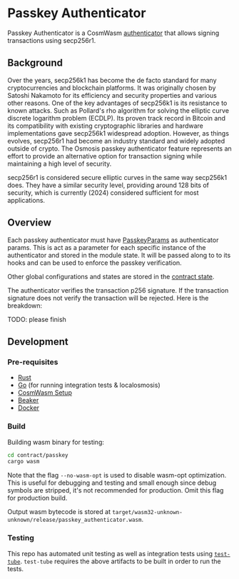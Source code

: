 # Passkey Authenticator

Passkey Authenticator is a CosmWasm [authenticator](https://github.com/osmosis-labs/osmosis/blob/main/x/smart-account/README.md) that allows signing transactions using secp256r1.

## Background 

Over the years, secp256k1 has become the de facto standard for many cryptocurrencies and blockchain platforms. It was originally chosen by Satoshi Nakamoto for its efficiency and security properties and various other reasons. One of the key advantages of secp256k1 is its resistance to known attacks. Such as Pollard's rho algorithm for solving the elliptic curve discrete logarithm problem (ECDLP). Its proven track record in Bitcoin and its compatibility with existing cryptographic libraries and hardware implementations gave secp256k1 widespread adoption. 
However, as things evolves, secp256r1 had become an industry standard and widely adopted outside of crypto. The Osmosis passkey authenticator feature represents an effort to provide an alternative option for transaction signing while maintaining a high level of security.

secp256r1 is considered secure elliptic curves in the same way secp256k1 does. They have a similar security level, providing around 128 bits of security, which is currently (2024) considered sufficient for most applications.

## Overview

Each passkey authenticator must have [PasskeyParams](./contracts/passkey/src/passkey/params.rs) as authenticator params. This is act as a parameter for each specific instance of the authenticator and stored in the module state. It will be passed along to to its hooks and can be used to enforce the passkey verification.

Other global configurations and states are stored in the [contract state](./contracts/passkey/src/state.rs).

The authenticator verifies the transaction p256 signature. If the transaction signature does not verify the transaction will be rejected. Here is the breakdown:

TODO: please finish

## Development

### Pre-requisites

- [Rust](https://www.rust-lang.org/)
- [Go](https://golang.org/) (for running integration tests & localosmosis)
- [CosmWasm Setup](https://book.cosmwasm.com/setting-up-env.html)
- [Beaker](https://github.com/osmosis-labs/beaker)
- [Docker](https://www.docker.com/)

### Build

Building wasm binary for testing:

```sh
cd contract/passkey
cargo wasm
```

Note that the flag `--no-wasm-opt` is used to disable wasm-opt optimization. This is useful for debugging and testing and small enough since debug symbols are stripped, it's not recommended for production. Omit this flag for production build.

Output wasm bytecode is stored at `target/wasm32-unknown-unknown/release/passkey_authenticator.wasm`.

### Testing

This repo has automated unit testing as well as integration tests using [`test-tube`](https://github.com/osmosis-labs/test-tube). `test-tube` requires the above artifacts to be built in order to run the tests.
